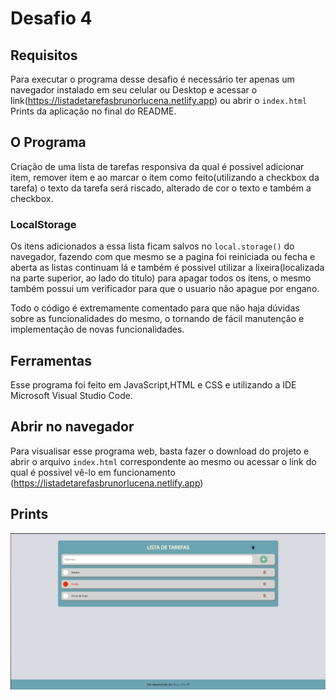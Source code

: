 # Desafio 4

## Requisitos

Para executar o programa desse desafio é necessário ter apenas um navegador instalado em seu celular ou Desktop e acessar o link(https://listadetarefasbrunorlucena.netlify.app) ou abrir o `index.html`
Prints da aplicação no final do README.
## O Programa

Criação de uma lista de tarefas responsiva da qual é possivel adicionar item, remover item e ao marcar o item como feito(utilizando a checkbox da tarefa) o texto da tarefa será riscado, alterado de cor o texto e também a checkbox.

### LocalStorage
Os itens adicionados a essa lista ficam salvos no ```local.storage()``` do navegador, fazendo com que mesmo se a pagina foi reiniciada ou fecha e aberta as listas continuam lá e também é possivel utilizar a lixeira(localizada na parte superior, ao lado do titulo) para apagar todos os itens, o mesmo também possui um verificador para que o usuario não apague por engano.

Todo o código é extremamente comentado para que não haja dúvidas sobre as funcionalidades do mesmo, o tornando de fácil manutenção e implementação de novas funcionalidades.

## Ferramentas

Esse programa foi feito em JavaScript,HTML e CSS e utilizando a IDE Microsoft Visual Studio Code.

## Abrir no navegador

Para visualisar esse programa web, basta fazer o download do projeto e abrir o arquivo `index.html` correspondente ao mesmo ou acessar o link do qual é possivel vê-lo em funcionamento (https://listadetarefasbrunorlucena.netlify.app)

## Prints
![Modo Desktop](https://github.com/BrunoRafaSilva/Desafio-Verttice/blob/main/desafio04/Prints/desktopMode.png?raw=true)